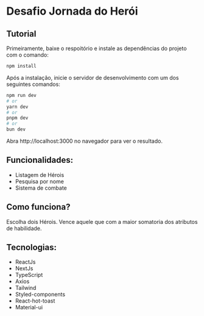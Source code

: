 # Desafio Jornada do Herói


## Tutorial

Primeiramente, baixe o respoitório e instale as dependências do projeto com o comando:

```bash
npm install

```
Após a instalação, inicie o servidor de desenvolvimento com um dos seguintes comandos:
```bash
npm run dev
# or
yarn dev
# or
pnpm dev
# or
bun dev
```
Abra http://localhost:3000 no navegador para ver o resultado. 

## Funcionalidades:
  - Listagem de Hérois
  - Pesquisa por nome
  - Sistema de combate


## Como funciona?
  Escolha dois Hérois. Vence aquele que com a maior somatoria dos atributos de habilidade.


## Tecnologias:
  - ReactJs
  - NextJs
  - TypeScript
  - Axios
  - Tailwind
  - Styled-components
  - React-hot-toast
  - Material-ui
  

